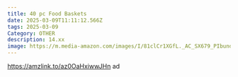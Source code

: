 ```yaml
---
title: 40 pc Food Baskets
date: 2025-03-09T11:11:12.566Z
tags: 2025-03-09
Category: OTHER
description: 14.xx
image: https://m.media-amazon.com/images/I/81clCr1XGfL._AC_SX679_PIbundle-20,TopRight,0,0_SH20_.jpg
---
```

https://amzlink.to/az0OaHxiwwJHn   ad